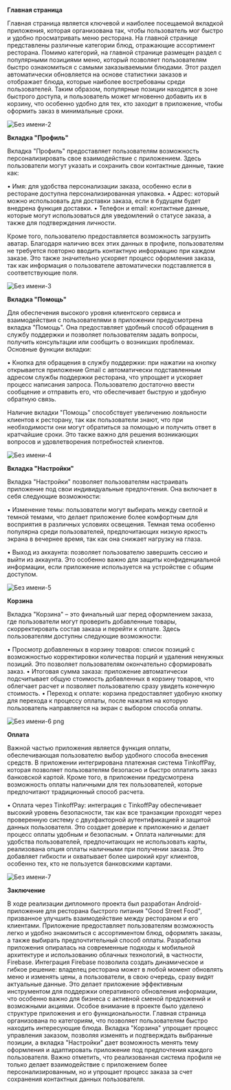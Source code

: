 **Главная страница**

Главная страница является ключевой и наиболее посещаемой вкладкой приложения, которая организована так, чтобы пользователь мог быстро и удобно просматривать меню ресторана. На главной странице представлены различные категории блюд, отражающие ассортимент ресторана. 
Помимо категорий, на главной странице размещен раздел с популярными позициями меню, который позволяет пользователям быстро ознакомиться с самыми заказываемыми блюдами. Этот раздел автоматически обновляется на основе статистики заказов и отображает блюда, которые наиболее востребованы среди пользователей. Таким образом, популярные позиции находятся в зоне быстрого доступа, и пользователь может мгновенно добавить их в корзину, что особенно удобно для тех, кто заходит в приложение, чтобы оформить заказ в минимальные сроки.

 
![Без имени-2](https://github.com/user-attachments/assets/a5ecbba1-1c88-46c7-b1ac-756afad0f102)

**Вкладка "Профиль"**

Вкладка "Профиль" предоставляет пользователям возможность персонализировать свое взаимодействие с приложением. Здесь пользователи могут указать и сохранить свои контактные данные, такие как:

•	Имя: для удобства персонализации заказа, особенно если в ресторане доступна персонализированная упаковка.
•	Адрес: который можно использовать для доставки заказа, если в будущем будет внедрена функция доставки.
•	Телефон и email: контактные данные, которые могут использоваться для уведомлений о статусе заказа, а также для подтверждения личности.

Кроме того, пользователю предоставляется возможность загрузить аватар. Благодаря наличию всех этих данных в профиле, пользователям не требуется повторно вводить контактную информацию при каждом заказе. Это также значительно ускоряет процесс оформления заказа, так как информация о пользователе автоматически подставляется в соответствующие поля.

![Без имени-3](https://github.com/user-attachments/assets/965485d3-05e3-455a-b949-ca265d9b1680)

**Вкладка "Помощь"**

Для обеспечения высокого уровня клиентского сервиса и взаимодействия с пользователями в приложении предусмотрена вкладка "Помощь". Она предоставляет удобный способ обращения в службу поддержки и позволяет пользователям задать вопросы, получить консультации или сообщить о возникших проблемах. Основные функции вкладки:

•	Кнопка для обращения в службу поддержки: при нажатии на кнопку открывается приложение Gmail с автоматически подставленным адресом службы поддержки ресторана, что упрощает и ускоряет процесс написания запроса. Пользователю достаточно ввести сообщение и отправить его, что обеспечивает быструю и удобную обратную связь.

Наличие вкладки "Помощь" способствует увеличению лояльности клиентов к ресторану, так как пользователи знают, что при необходимости они могут обратиться за помощью и получить ответ в кратчайшие сроки. Это также важно для решения возникающих вопросов и удовлетворения потребностей клиентов.

![Без имени-4](https://github.com/user-attachments/assets/27466719-b972-4da8-9df2-7831bfa5f740)

**Вкладка "Настройки"**

Вкладка "Настройки" позволяет пользователям настраивать приложение под свои индивидуальные предпочтения. Она включает в себя следующие возможности:

•	Изменение темы: пользователи могут выбирать между светлой и темной темами, что делает приложение более комфортным для восприятия в различных условиях освещения. Темная тема особенно популярна среди пользователей, предпочитающих низкую яркость экрана в вечернее время, так как она снижает нагрузку на глаза.

•	Выход из аккаунта: позволяет пользователю завершить сессию и выйти из аккаунта. Это особенно важно для защиты конфиденциальной информации, если приложение используется на устройстве с общим доступом.

![Без имени-5](https://github.com/user-attachments/assets/57baad5e-2320-40ab-ba92-4b4ec75d25e4)

**Корзина**

Вкладка "Корзина" – это финальный шаг перед оформлением заказа, где пользователи могут проверить добавленные товары, скорректировать состав заказа и перейти к оплате. Здесь пользователям доступны следующие возможности:

•	Просмотр добавленных в корзину товаров: список позиций с возможностью корректировки количества порций и удаления ненужных позиций. Это позволяет пользователям окончательно сформировать заказ.
•	Итоговая сумма заказа: приложение автоматически подсчитывает общую стоимость добавленных в корзину товаров, что облегчает расчет и позволяет пользователю сразу увидеть конечную стоимость.
•	Переход к оплате: корзина предоставляет удобную кнопку для перехода к процессу оплаты, после нажатия на которую пользователь направляется на экран с выбором способа оплаты.

![Без имени-6 png](https://github.com/user-attachments/assets/67e49585-e3bc-438f-b7fb-64a738d4b524)

**Оплата**

Важной частью приложения является функция оплаты, обеспечивающая пользователю выбор удобного способа внесения средств. В приложении интегрирована платежная система TinkoffPay, которая позволяет пользователям безопасно и быстро оплатить заказ банковской картой. Кроме того, в приложении предусмотрена возможность оплаты наличными для тех пользователей, которые предпочитают традиционный способ расчета.

•	Оплата через TinkoffPay: интеграция с TinkoffPay обеспечивает высокий уровень безопасности, так как все транзакции проходят через проверенную систему с двухфакторной аутентификацией и защитой данных пользователя. Это создает доверие к приложению и делает процесс оплаты удобным и безопасным.
•	Оплата наличными: для удобства пользователей, предпочитающих не использовать карты, реализована опция оплаты наличными при получении заказа. Это добавляет гибкости и охватывает более широкий круг клиентов, особенно тех, кто не пользуется банковскими картами.

![Без имени-7](https://github.com/user-attachments/assets/967a090c-82d4-444e-94bf-50ff653c84a7)

**Заключение**

В ходе реализации дипломного проекта был разработан Android-приложение для ресторана быстрого питания "Good Street Food", призванное улучшить взаимодействие между рестораном и его клиентами. Приложение предоставляет пользователям возможность легко и удобно знакомиться с ассортиментом блюд, оформлять заказы, а также выбирать предпочтительный способ оплаты.
Разработка приложения опиралась на современные подходы к мобильной архитектуре и использованию облачных технологий, в частности, Firebase. Интеграция Firebase позволила создать динамическое и гибкое решение: владелец ресторана может в любой момент обновлять меню и изменять цены, а пользователи, в свою очередь, сразу видят актуальные данные. Это делает приложение эффективным инструментом для поддержки оперативного обновления информации, что особенно важно для бизнеса с активной сменой предложений и возможными акциями.
Особое внимание в проекте было уделено структуре приложения и его функциональности. Главная страница организована по категориям, что позволяет пользователям быстро находить интересующие блюда. Вкладка "Корзина" упрощает процесс управления заказом, позволяя изменять и подтверждать выбранные позиции, а вкладка "Настройки" дает возможность менять тему оформления и адаптировать приложение под предпочтения каждого пользователя. Важно отметить, что реализованная система профиля не только делает взаимодействие с приложением более персонализированным, но и упрощает процесс заказа за счет сохранения контактных данных пользователя.
